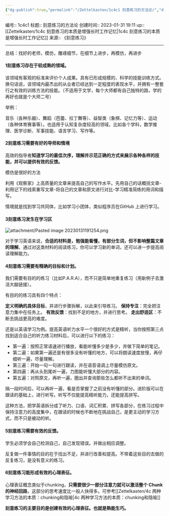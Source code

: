 ```yaml
---
{"dg-publish":true,"permalink":"/Zettelkasten/1c4c1 刻意练习的方法论/","dgPassFrontmatter":true}
---
```


编号:: 1c4c1
标题:: 刻意练习的方法论
创建时间:: 2023-01-31 19:11
up:: [[Zettelkasten/1c4c 刻意练习的本质是增强长时工作记忆\|1c4c 刻意练习的本质是增强长时工作记忆]]
来源:: 《刻意练习》

---
总结：找好的老师，模仿，雕琢细节，在细节上进步，再模仿，再进步

#### 1刻意练习存在于较成熟的领域。

该领域有客观的标准来评价个人成果。具有已形成规模的、科学的技能训练方式。换句话说，该领域内最杰出的从业者已经达到一定程度的表现水平，并拥有一整套行之有效的训练方法的技能。（不适用于文学，每个大师都有自己独特的路，学的再好也就是个大师二号）

举例：

音乐（各种乐器）、舞蹈（芭蕾、拉丁舞等）、益智类（象棋、记忆力等）、运动（各种体育赛事等）。也适用于认知复杂度较高的领域，比如各个学科，数学推理、医学诊断、军事技能、语言学习、写作等。

#### 2刻意练习需要有好的导师和情境

高效的指导者**知道学习的最佳次序，理解并示范正确的方式来展示各种各样的技能，并可以提供有效的反馈。**

模仿是很好的方法

利用《观察家》上高质量的文章来提高自己的写作水平。先用自己的话概括文章-利用记下的线索重写文章-将自己的文章和原文进行对比-学习精准简练的用词和描写。

情境就是找到学习共同体，比如学习小团体，类似程序员在GitHub 上进行学习。

#### 3刻意练习发生在学习区
![attachment/Pasted image 20230131191254.png](/img/user/attachment/Pasted%20image%2020230131191254.png)

对于学习英语来说，**合适的材料是，勉强能看懂，有部分生词，但不影响整篇文章的理解**。通过对这类材料的阅读练习，你可以学习新的单词，还可以进一步提高阅读理解能力。

#### 4刻意练习需要有精确的目标和计划。

我们需要有目的的练习（比如P.A.R.A），而不只是简单地重复练习（用新例子去激活大脑链接）。

有目的的练习具有四个特点：

**定义明确的具体目标**，并进行步骤拆解，以此来引导练习。 **保持专注**：完全把注意力集中在任务上。 **有效反馈**：找到不足的地方，并进行思考。 **走出舒适区**：不断去挑战更高的难度。

还是以英语学习为例。提高英语听力水平一个很好的方式是精听，当你按照第三点找到适合自己的听力练习材料后，可以进行以下的练习：

-   第一遍：按照正常语速进行播放，看能听懂多少是多少，并做下简单的笔记。
-   第二遍：如果第一遍还是有很多没有听懂的地方，可以将朗读速度放慢，再仔细听一遍，尽量理解。
-   第三遍：开始一句一句进行跟读，并在语音语调上尽量模仿原文。
-   第四遍：再从头到尾听一遍，力图能听懂大部分的内容。
-   第五遍：对照原文，再听一遍，圈出并查询那些怎么都听不出来的单词。

隔一段时间后，可以再听一遍，看是否掌握了之前没有听懂的部分。进阶版可以在跟读的基础上，进行听写。听写不仅能提高精听能力，还能提高拼写。

这种方法，把学英语拆分成了听力、口语、词汇积累、拼写各部分，在练习过程中保持注意力的高度集中，在跟读的时候也不断地在挑战自己，是更主动的学习方式，而不只是被动的听。

#### 5刻意练习需要有效的反馈。

学生必须学会自己检测自己，自己发现错误。并做出相应调整。

反复做一件事情的目的在于找出不足，并进行改善和提高。不带着这些目的去做的反复练习，是没有意义的练习。

#### 6刻意练习能形成有效的心理表征。

心理表征概念类似于chunking，**只需要很少一部分注意力就可以激活整个 Chunk 的神经回路**，这部分的思考速度比一般人快得多。可参考[[Zettelkasten/4c 两种学习方法的本质：chunking和隐喻\|4c 两种学习方法的本质：chunking和隐喻]]

**刻意练习的主要目的是创建有效的心理表征。也就是熟能生巧。**